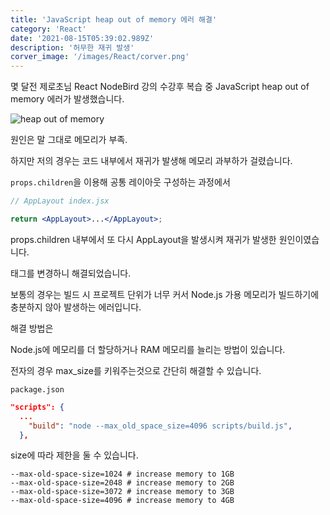 ```yaml
---
title: 'JavaScript heap out of memory 에러 해결'
category: 'React'
date: '2021-08-15T05:39:02.989Z'
description: '허무한 재귀 발생'
corver_image: '/images/React/corver.png'
---
```


몇 달전 제로초님 React NodeBird 강의 수강후 복습 중 JavaScript heap out of memory 에러가 발생했습니다.

![heap out of memory](/images/React/heap_out_of_memory.png)

원인은 말 그대로 메모리가 부족.

하지만 저의 경우는 코드 내부에서 재귀가 발생해 메모리 과부하가 걸렸습니다.

`props.children`을 이용해 공통 레이아웃 구성하는 과정에서

```jsx
// AppLayout index.jsx

return <AppLayout>...</AppLayout>;
```

props.children 내부에서 또 다시 AppLayout을 발생시켜 재귀가 발생한 원인이였습니다.

태그를 변경하니 해결되었습니다.

보통의 경우는 빌드 시 프로젝트 단위가 너무 커서 Node.js 가용 메모리가 빌드하기에 충분하지 않아 발생하는 에러입니다.

해결 방법은

Node.js에 메모리를 더 할당하거나 RAM 메모리를 늘리는 방법이 있습니다.

전자의 경우 max_size를 키워주는것으로 간단히 해결할 수 있습니다.

`package.json`

```json
"scripts": {
  ...
    "build": "node --max_old_space_size=4096 scripts/build.js",
  },
```

size에 따라 제한을 둘 수 있습니다.

```
--max-old-space-size=1024 # increase memory to 1GB
--max-old-space-size=2048 # increase memory to 2GB
--max-old-space-size=3072 # increase memory to 3GB
--max-old-space-size=4096 # increase memory to 4GB
```
